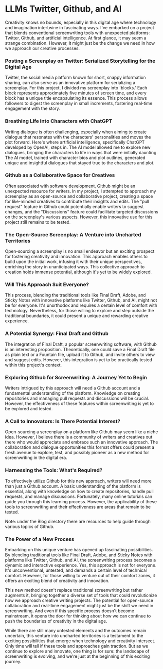 # LLMs Twitter, Github, and AI

Creativity knows no bounds, especially in this digital age where technology and imagination intertwine in fascinating ways. I've embarked on a project that blends conventional screenwriting tools with unexpected platforms: Twitter, Github, and artificial intelligence. At first glance, it may seem a strange combination. However, it might just be the change we need in how we approach our creative processes.

### Posting a Screenplay on Twitter: Serialized Storytelling for the Digital Age

Twitter, the social media platform known for short, snappy information sharing, can also serve as an innovative platform for serializing a screenplay. For this project, I divided my screenplay into 'blocks.' Each block represents approximately five minutes of screen time, and every block has a unique title encapsulating its essence. This process allows followers to digest the screenplay in small increments, fostering real-time engagement with the story.

### Breathing Life into Characters with ChatGPT

Writing dialogue is often challenging, especially when aiming to create dialogue that resonates with the characters' personalities and moves the plot forward. Here's where artificial intelligence, specifically ChatGPT developed by OpenAI, steps in. The AI model allowed me to explore new dialogues, bringing the characters to life in ways that were initially daunting. The AI model, trained with character bios and plot outlines, generated unique and insightful dialogues that stayed true to the characters and plot.

### Github as a Collaborative Space for Creatives

Often associated with software development, Github might be an unexpected resource for writers. In my project, I attempted to approach my screenplay as an open-source and collaborative project, creating a space for like-minded creatives to contribute their insights and edits. The "pull request" feature in Github could potentially enable writers to suggest changes, and the "Discussions" feature could facilitate targeted discussions on the screenplay's various aspects. However, this innovative use for this project still remains to be tested.

### The Open-Source Screenplay: A Venture into Uncharted Territories

Open-sourcing a screenplay is no small endeavor but an exciting prospect for fostering creativity and innovation. This approach enables others to build upon the initial work, infusing it with their unique perspectives, enriching the story in unanticipated ways. This collective approach to creation holds immense potential, although it's yet to be widely explored.

### Will This Approach Suit Everyone?

This process, blending the traditional tools like Final Draft, Adobe, and Sticky Notes with innovative platforms like Twitter, Github, and AI, might not be for everyone. It's unorthodox and requires a certain level of comfort with technology. Nevertheless, for those willing to explore and step outside the traditional boundaries, it could present a unique and rewarding creative experience.

### A Potential Synergy: Final Draft and Github

The integration of Final Draft, a popular screenwriting software, with Github is an interesting proposition. Theoretically, one could save a Final Draft file as plain text or a Fountain file, upload it to Github, and invite others to view and suggest edits. However, this integration is yet to be practically tested within this project's context.

### Exploring Github for Screenwriting: A Journey Yet to Begin

Writers intrigued by this approach will need a Github account and a fundamental understanding of the platform. Knowledge on creating repositories and managing pull requests and discussions will be crucial. However, the effectiveness of these features within screenwriting is yet to be explored and tested.

### A Call to Innovators: Is There Potential Interest?

Open-sourcing a screenplay on a platform like Github may seem like a niche idea. However, I believe there is a community of writers and creatives out there who would appreciate and embrace such an innovative approach. The collaboration and dialogue opportunities this format offers could present a fresh avenue to explore, test, and possibly pioneer as a new method for screenwriting in the digital era.

### Harnessing the Tools: What's Required?

To effectively utilize Github for this new approach, writers will need more than just a Github account. A basic understanding of the platform is essential, along with knowledge on how to create repositories, handle pull requests, and manage discussions. Fortunately, many online tutorials can guide you through this learning process. However, the applicability of these tools to screenwriting and their effectiveness are areas that remain to be tested.

Note: under the Blog directory there are resources to help guide through various topics of Github.

### The Power of a New Process

Embarking on this unique venture has opened up fascinating possibilities. By blending traditional tools like Final Draft, Adobe, and Sticky Notes with platforms like Twitter, Github, and AI, the screenwriting process becomes a dynamic and interactive experience. Yes, this approach is not for everyone. It's unconventional, untested, and demands a certain level of technical comfort. However, for those willing to venture out of their comfort zones, it offers an exciting blend of creativity and innovation.

This new method doesn't replace traditional screenwriting but rather augments it, bringing together a diverse set of tools that could revolutionize how we approach creative writing projects. The potential for open-source collaboration and real-time engagement might just be the shift we need in screenwriting. And even if this specific process doesn't become mainstream, it opens the door for thinking about how we can continue to push the boundaries of creativity in the digital age.

While there are still many untested elements and the outcomes remain uncertain, this venture into uncharted territories is a testament to the exciting possibilities that emerge when technology and creativity intersect. Only time will tell if these tools and approaches gain traction. But as we continue to explore and innovate, one thing is for sure: the landscape of screenwriting is evolving, and we're just at the beginning of this exciting journey.
